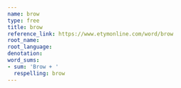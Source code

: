 ```yaml
---
name: brow
type: free
title: brow
reference_link: https://www.etymonline.com/word/brow
root_name: 
root_language: 
denotation: 
word_sums:
- sum: 'Brow + '
  respelling: brow
---
```

